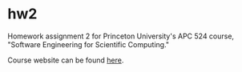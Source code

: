 hw2
===

Homework assignment 2 for Princeton University's APC 524 course, "Software Engineering for Scientific Computing."

Course website can be found [here](https://registrar.princeton.edu/course-offerings/course_details.xml?courseid=011475&term=1152).
